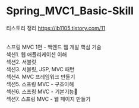 # Spring_MVC1_Basic-Skill


티스토리 정리
https://ib1105.tistory.com/11

<br>
스프링 MVC 1편 - 백엔드 웹 개발 핵심 기술 <br>
섹션1. 웹 애플리케이션 이해<br>
섹션2. 서블릿<br>
섹션3. 서블릿, JSP, MVC 패턴<br>
섹션4. MVC 프레임워크 만들기<br>
섹션5. 스프링 MVC - 구조이해<br>
섹션6. 스프링 MVC - 기본기능👨<br>
섹션7. 스프링 MVC - 웹 페이지 만들기<br>
